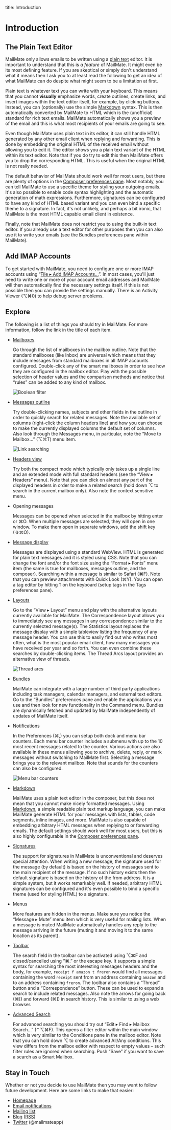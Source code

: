 title: Introduction

# <a name="introduction"></a>Introduction

## The Plain Text Editor

MailMate only allows emails to be written using a [plain text](https://en.wikipedia.org/wiki/Plain_text) editor. It is important to understand that this is *a feature* of MailMate. It might even be its most defining feature. If you are skeptical or simply don't understand what it means then I ask you to at least read the following to get an idea of what MailMate can do despite what might seem to be a limitation at first.

Plain text is whatever text you can write with your keyboard. This means that you cannot **visually** emphasize words, create outlines, create links, and insert images within the text editor itself, for example, by clicking buttons. Instead, you can (optionally) use the simple [Markdown](http://commonmark.org/help/) syntax. This is then automatically converted by MailMate to HTML which is the (unofficial) standard for rich text emails. MailMate automatically shows you a preview of the email and this is what most recipients of your emails are going to see.

Even though MailMate uses plain text in its editor, it can still handle HTML generated by any other email client when replying and forwarding. This is done by embedding the original HTML of the received email without allowing you to edit it. The editor shows you a plain text variant of the HTML within its text editor. Note that if you do try to edit this then MailMate offers you to drop the corresponding HTML. This is useful when the original HTML is not really needed.

The default behavior of MailMate should work well for most users, but there are plenty of options in the [Composer preferences pane][embedding]. Most notably, you can tell MailMate to use a specific theme for styling your outgoing emails. It's also possible to enable code syntax highlighting and the automatic generation of math expressions. Furthermore, signatures can be configured to have any kind of HTML based variant and you can even bind a specific theme to a signature. In fact, it's not unlikely, and perhaps a bit ironic, that MailMate is the most HTML capable email client in existence.

Finally, note that MailMate does not restrict you to using the built-in text editor. If you already use a text editor for other purposes then you can also use it to write your emails (see the Bundles preferences pane within MailMate).

## Add IMAP Accounts

To get started with MailMate, you need to configure one or more IMAP accounts using “[File ▸ Add IMAP Accounts…][setup]”. In most cases, you'll just need to write one or more of your account email addresses and MailMate will then automatically find the necessary settings itself. If this is not possible then you can provide the settings manually. There is an Activity Viewer (⌥⌘0) to help debug server problems.

[setup]: account_setup.html

## Explore

The following is a list of things you should try in MailMate. For more information, follow the link in the title of each item.

*	[Mailboxes][organize]

	Go through the list of mailboxes in the mailbox outline. Note that the standard mailboxes (like Inbox) are universal which means that they include messages from standard mailboxes in all IMAP accounts configured. Double-click any of the smart mailboxes in order to see how they are configured in the mailbox editor. Play with the possible selection of header values and the comparison methods and notice that “rules” can be added to any kind of mailbox.

	<img src="images/boolean_filter.png" alt="Boolean filter" class="center" />

*	[Messages outline][messages outline]

	Try double-clicking names, subjects and other fields in the outline in order to quickly search for related messages. Note the available set of columns (right-click the column headers line) and how you can choose to make the currently displayed columns the default set of columns. Also look through the Messages menu, in particular, note the “Move to Mailbox…” (⌥⌘T) menu item.

	<img src="images/link_search.png" alt="Link searching" class="center" />

*	[Headers view][headers view]

	Try both the compact mode which typically only takes up a single line and an extended mode with full standard headers (see the “View ▸ Headers” menu). Note that you can click on almost any part of the displayed headers in order to make a related search (hold down ⌥ to search in the current mailbox only). Also note the context sensitive menu.

*	Opening messages

	Messages can be opened when selected in the mailbox by hitting enter or ⌘O. When multiple messages are selected, they will open in one window. To make them open in separate windows, add the shift key (⇧⌘O).

*	[Message display][message view]

	Messages are displayed using a standard WebView. HTML is generated for plain text messages and it is styled using CSS. Note that you can change the font and/or the font size using the “Format ▸ Fonts” menu item (the same is true for mailboxes, messages outline, and the composer). Searching within a message is similar to Safari (⌘F). Note that you can preview attachments with Quick Look (⌘Y). You can open a tag editor by hitting `T` on the keyboard (setup tags in the Tags preferences pane).

*	[Layouts][layouts]

	Go to the “View ▸ Layout” menu and play with the alternative layouts currently available for MailMate. The Correspondence layout allows you to immediately see any messages in any correspondence similar to the currently selected message(s). The Statistics layout replaces the message display with a simple tableview listing the frequency of any message header. You can use this to easily find out who writes most often, what is the most popular email client, how many messages you have received per year and so forth. You can even combine these searches by double-clicking items. The Thread Arcs layout provides an alternative view of threads.

	<img src="images/thread_arcs.png" alt="Thread arcs" class="center" />

*  [Bundles][bundles]

	MailMate can integrate with a large number of third party applications including task managers, calendar managers, and external text editors. Go to the “Bundles” preferences pane and enable the applications you use and then look for new functionality in the Command menu. Bundles are dynamically fetched and updated by MailMate independently of updates of MailMate itself.

*	[Notifications][notifications]

	In the Preferences (⌘,) you can setup both dock and menu bar counters. Each menu bar counter includes a submenu with up to the 10 most recent messages related to the counter. Various actions are also available in these menus allowing you to archive, delete, reply, or mark messages without switching to MailMate first. Selecting a message brings you to the relevant mailbox. Note that sounds for the counters can also be configured.

	<img src="images/menu_bar_counters.png" alt="Menu bar counters" class="center" />

*	[Markdown][markup]

	MailMate uses a plain text editor in the composer, but this does not mean that you cannot make nicely formatted messages. Using [Markdown][], a simple readable plain text markup language, you can make MailMate generate HTML for your messages with lists, tables, code segments, inline images, and more. MailMate is also capable of embedding arbitrary HTML messages when replying to or forwarding emails. The default settings should work well for most users, but this is also highly configurable in the [Composer preferences pane][embedding].

*	[Signatures][signatures]

	The support for signatures in MailMate is unconventional and deserves special attention. When writing a new message, the signature used for the message (by default) is based on the history of messages sent to the main recipient of the message. If no such history exists then the default signature is based on the history of the from address. It is a simple system, but it works remarkably well. If needed, arbitrary HTML signatures can be configured and it's even possible to bind a specific theme (used for styling HTML) to a signature.

*	Menus

	More features are hidden in the menus. Make sure you notice the “Message ▸ Mute” menu item which is very useful for mailing lists. When a message is muted MailMate automatically handles any reply to the message arriving in the future (muting it and moving it to the same location as its parent).

*	[Toolbar][search view]

	The search field in the toolbar can be activated using ⌥⌘F and closed/cancelled using “⌘.” or the escape key. It supports a simple syntax for searching the most interesting messages headers and the body, for example, `receipt f amazon t freron` would find all messages containing the word `receipt` sent from an address containing `amazon` and to an address containing `freron`. The toolbar also contains a “Thread” button and a “Correspondence” button. These can be used to expand a search to include related messages. Also note the arrows for going back (⌘[) and forward (⌘]) in search history. This is similar to using a web browser.

*	[Advanced Search][search view]

	For advanced searching you should try out “Edit ▸ Find ▸ Mailbox Search…” (⌃⌥⌘F). This opens a filter editor within the main window which is very similar to the Conditions pane in the mailbox editor. Note that you can hold down ⌥ to create advanced All/Any conditions. This view differs from the mailbox editor with respect to empty values – such filter rules are ignored when searching. Push “Save” if you want to save a search as a Smart Mailbox.

[markdown]: https://daringfireball.net/projects/markdown/
[css plist]: customization.html#css_plist
[organize]: organize.html
[messages outline]: view.html#messages_outline
[headers view]: view.html#headers
[message view]: view.html#webview
[layouts]: view.html#layouts
[bundles]: preferences.html#bundles_preferences
[markup]: preferences.html#markup_support
[signatures]: compose.html#signatures
[notifications]: preferences.html#notifications
[embedding]: preferences.html#embedding
[search view]: view.html#search

<!--
## Other Features

List...

* Navigate, read, tag, and reply to emails using the keyboard only.
* Change current mailbox or move emails to a mailbox using abbreviations.
* Create your own custom keybindings for common tasks.

Base smart mailboxes on any/all combinations of other (smart) mailboxes and use any/all combinations of matching conditions. Note the advanced and powerful “is in” comparison method.

The default signature and placement (top/bottom) of the signature in a new message is automatically derived from emails to the same recipient. Use a shortcut to select a different signature. Read more.

Notifications
Optionally display multiple dock counters, multiple menu bar counters, and notifications. Specify format strings for menu bar menu items and notifications.

Multiple Accounts
Universal mailboxes are supported including a unified Inbox. All IMAP servers are supported including SSL/TLS and server certificate validation.

Full Offline Access
Almost all functionality is available when offline including creating/deleting IMAP mailboxes. Changes done while offline are automatically synchronized when going online.

Scan prefs panes
Scan main menus

-->

## Stay in Touch

Whether or not you decide to use MailMate then you may want to follow future development. Here are some links to make that easier:

* [Homepage][]
* [Email notifications][email]
* [Mailing list][mailinglist]
* [Blog][] ([RSS][])
* [Twitter][] (@mailmateapp)

[homepage]: https://freron.com
[email]: https://freron.com/mm_subscribe
[blog]: https://blog.freron.com
[rss]: feed://blog.freron.com
[mailinglist]: https://lists.freron.com/listinfo/mailmate
[twitter]: https://twitter.com/mailmateapp

<!--
## Noteworthy Blog Posts

Make list of links to particularly interesting blog posts like the ones on Gmail, OAuth2, Markdown...

-->
